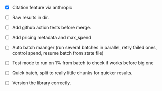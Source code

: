 - [x] Citation feature via anthropic

- [ ] Raw results in dir.

- [ ] Add github action tests before merge.

- [ ] Add pricing metadata and max_spend

- [ ] Auto batch maanger (run several batches in parallel, retry failed ones, control spend, resume batch from state file)
 - [ ] Test mode to run on 1% from batch to check if works before big one
 - [ ] Quick batch, split to really little chunks for quicker results.

- [ ] Version the library correctly.